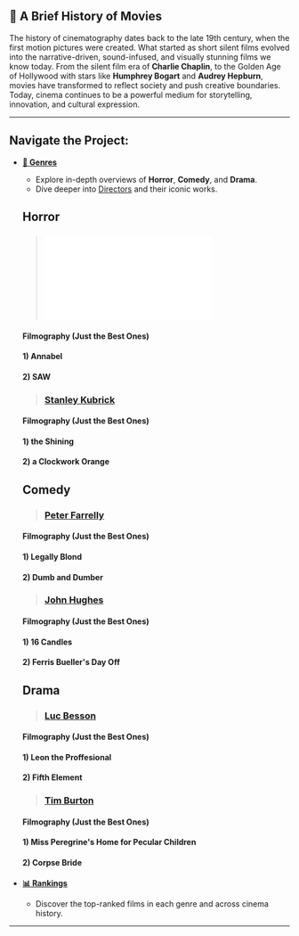 ## 🎥 A Brief History of Movies

The history of cinematography dates back to the late 19th century, when the first motion pictures were created. What started as short silent films evolved into the narrative-driven, sound-infused, and visually stunning films we know today. From the silent film era of **Charlie Chaplin**, to the Golden Age of Hollywood with stars like **Humphrey Bogart** and **Audrey Hepburn**, movies have transformed to reflect society and push creative boundaries. Today, cinema continues to be a powerful medium for storytelling, innovation, and cultural expression.

---

## Navigate the Project:

- **[📂 Genres](./genres2.md)**
    - Explore in-depth overviews of **Horror**, **Comedy**, and **Drama**.
    - Dive deeper into [Directors](./home.md) and their iconic works.
    ## Horror
    >### ![James Wan](./wam.md)
    #### Filmography (Just the Best Ones)
    #### 1) Annabel 
    #### 2) SAW
    >### [Stanley Kubrick](./kubrik.md)
    #### Filmography (Just the Best Ones)
    #### 1) the Shining 
    #### 2) a Clockwork Orange

    ## Comedy
    >### [Peter Farrelly ](./farelly.md)
    #### Filmography (Just the Best Ones)
    #### 1) Legally Blond
    #### 2) Dumb and Dumber 
    >### [John Hughes](./hughes.md)
    #### Filmography (Just the Best Ones)
    #### 1) 16 Candles
    #### 2) Ferris Bueller's Day Off

    ## Drama
    >### [Luc Besson ](./besson.md)
    #### Filmography (Just the Best Ones)
    #### 1) Leon the Proffesional 
    #### 2) Fifth Element
    >### [Tim Burton](./burton.md)
    #### Filmography (Just the Best Ones)
    #### 1) Miss Peregrine's Home for Pecular Children
    #### 2) Corpse Bride
    
- **[📊 Rankings](./rankings2.md)**
    - Discover the top-ranked films in each genre and across cinema history.

---
